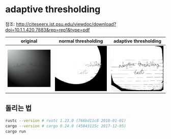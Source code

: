 # adaptive thresholding

참조: http://citeseerx.ist.psu.edu/viewdoc/download?doi=10.1.1.420.7883&rep=rep1&type=pdf

| original | normal thresholding | adaptive thresholding |
| - | - | - |
| <img src="test.png"> | <img src="result-normal.png"> | <img src="result-adaptive.png"> |

## 돌리는 법

```sh
rustc --version # rustc 1.23.0 (766bd11c8 2018-01-01)
cargo --version # cargo 0.24.0 (45043115c 2017-12-05)
cargo run
```
